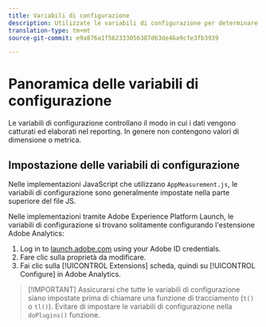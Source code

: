 ```yaml
---
title: Variabili di configurazione
description: Utilizzate le variabili di configurazione per determinare in che modo vengono raccolti i dati.
translation-type: tm+mt
source-git-commit: e9a876a1f562333056387d63de46a9cfe3fb3939

---
```



# Panoramica delle variabili di configurazione

Le variabili di configurazione controllano il modo in cui i dati vengono catturati ed elaborati nel reporting. In genere non contengono valori di dimensione o metrica.

## Impostazione delle variabili di configurazione

Nelle implementazioni JavaScript che utilizzano `AppMeasurement.js`, le variabili di configurazione sono generalmente impostate nella parte superiore del file JS.

Nelle implementazioni tramite Adobe Experience Platform Launch, le variabili di configurazione si trovano solitamente configurando l&#39;estensione Adobe Analytics:

1. Log in to [launch.adobe.com](https://launch.adobe.com) using your Adobe ID credentials.
2. Fare clic sulla proprietà da modificare.
3. Fai clic sulla [!UICONTROL Extensions] scheda, quindi su [!UICONTROL Configure] in Adobe Analytics.

> [!IMPORTANT] Assicurarsi che tutte le variabili di configurazione siano impostate prima di chiamare una funzione di tracciamento (`t()` o `tl()`). Evitare di impostare le variabili di configurazione nella `doPlugins()` funzione.
